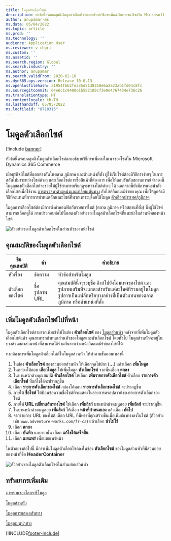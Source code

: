 ```yaml
---
title: โมดูลตัวเลือกไซต์
description: หัวข้อนี้ครอบคลุมถึงโมดูลตัวเลือกไซต์และอธิบายวิธีการเพิ่มลงในเพจของไซต์ใน Microsoft Dynamics 365 Commerce
author: anupamar-ms
ms.date: 05/04/2022
ms.topic: article
ms.prod: ''
ms.technology: ''
audience: Application User
ms.reviewer: v-chgri
ms.custom: ''
ms.assetid: ''
ms.search.region: Global
ms.search.industry: ''
ms.author: anupamar
ms.search.validFrom: 2020-02-10
ms.dyn365.ops.version: Release 10.0.13
ms.openlocfilehash: a1954f6b2fea35d5138218e6a2a23ab1fd04c8fc
ms.sourcegitcommit: 04e6c1c9400e1b582180cf3e0e4767434e736c26
ms.translationtype: HT
ms.contentlocale: th-TH
ms.lasthandoff: 05/05/2022
ms.locfileid: "8710315"
---
```

# <a name="site-picker-module"></a>โมดูลตัวเลือกไซต์

[!include [banner](includes/banner.md)]

หัวข้อนี้ครอบคลุมถึงโมดูลตัวเลือกไซต์และอธิบายวิธีการเพิ่มลงในเพจของไซต์ใน Microsoft Dynamics 365 Commerce

เมื่อธุรกิจมีไซต์ที่แตกต่างกันในตลาด ภูมิภาค และตำแหน่งที่ตั้ง ผู้ใช้เว็บไซต์ต้องมีวิธีการง่ายๆ ในการสลับไปมาระหว่างไซต์ต่างๆ และเลือกไซต์การซื้อสินค้าที่ต้องการ เพื่อให้ตอบรับกับสถานการณ์จำลองนี้ โมดูลของตัวเลือกไซต์จะช่วยให้ผู้ใช้สามารถเรียกดูระหว่างไซต์ต่างๆ ได้ นอกจากนี้ยังมีการแนะนำตัวเลือกไซต์เมื่อใช้งาน [การตรวจหาตำแหน่งและเปลี่ยนเส้นทาง](geo-detection-redirection.md) กับไซต์อีคอมเมิร์ซของคุณ เพื่อให้ลูกค้ามีวิธีที่จะแทนที่การการกำหนดลักษณะไซต์ที่พวกเขาระบุโดยใช้โมดูล [ตัวเลือกประเทศ/ภูมิภาค](country-region-picker-module.md) 

โมดูลการเลือกไซต์ต้องมีการตั้งค่าคอนฟิกกับรายการไซต์ (ตลาด ภูมิภาค หรือสถานที่ตั้ง) ซึ่งผู้ใช้ไซต์สามารถเลือกดูได้ ภาพประกอบต่อไปนี้แสดงตัวอย่างของโมดูลตัวเลือกไซต์ที่แนะนำในส่วนหัวของหน้าไซต์

![ตัวอย่างของโมดูลตัวเลือกไซต์ในส่วนหัวของหน้าไซต์](./media/ecommerce-sitepicker.PNG)

## <a name="site-picker-module-properties"></a>คุณสมบัติของโมดูลตัวเลือกไซต์

| ชื่อคุณสมบัติ | ค่า                 | คำอธิบาย |
|---------------|-----------------------|-------------|
| หัวเรื่อง       | ข้อความ                  | หัวข้อสำหรับโมดูล |
| ตัวเลือกของไซต์  | ชื่อ รูปภาพ URL      | คุณสมบัตินี้จะระบุชื่อ ลิงก์ไปยังโฮมเพจของไซต์ และรูปภาพเสริมที่จะแสดงสำหรับแต่ละไซต์ที่รวมอยู่ในโมดูล รูปอาจเป็นแฟล็กหรือบางอย่างที่เป็นตัวแทนของตลาด ภูมิภาค หรือตำแหน่งที่ตั้ง |

## <a name="add-a-site-picker-module-to-a-page"></a>เพิ่มโมดูลตัวเลือกไซต์ไปที่หน้า

โมดูลตัวเลือกไซต์สามารถเพิ่มเข้าไปในช่อง **ตัวเลือกไซต์** ของ [โมดูลส่วนหัว](author-header-module.md) หลังจากที่เพิ่มโมดูลตัวเลือกไซต์แล้ว คุณสามารถกำหนดส่วนหัวของโมดูลและตัวเลือกไซต์ โดยทั่วไป โมดูลส่วนหัวจะอยู่ในบางส่วนของส่วนหน้าที่สามารถใช้ร่วมกันระหว่างหน้าอีคอมเมิร์ซของไซต์ได้ 

หากต้องการเพิ่มโมดูลตัวเลือกไซต์ในโมดูลส่วนหัว ให้ทำตามขั้นตอนเหล่านี้

1. ในช่อง **ตัวเลือกไซต์** ของส่วนย่อยส่วนหัว ให้เลือกจุดไข่ปลา (**...**) แล้วเลือก **เพิ่มโมดูล**
1. ในกล่องโต้ตอบ **เลือกโมดูล** ให้เพิ่มโมดูล **ตัวเลือกไซต์** จากนั้นเลือก **ตกลง**
1. ในบานหน้าต่างคุณสมบัติ **ตัวเลือกไซต์** ให้เลือก **เพิ่มรายการตัวเลือกไซต์** ตัวเลือก **รายการตัวเลือกไซต์** ที่แก้ไขได้จะปรากฏขึ้น
1. เลือก **รายการตัวเลือกของไซต์** กล่องโต้ตอบ **รายการตัวเลือกของไซต์** จะปรากฏขึ้น
1. ภายใต้ **ชื่อไซต์** ให้ป้อนข้อความชื่อไซต์ที่จะแสดงในรายการดรอปดาวน์ของรายการตัวเลือกของไซต์
1. ภายใต้ **URL เปลี่ยนเส้นทางไซต์** ให้เลือก **เพิ่มลิงก์** บานหน้าต่างเมนูลอย **เพิ่มลิงก์** จะปรากฏขึ้น
1. ในบานหน้าต่างเมนูลอย **เพิ่มลิงก์** ให้เลือก **หน้าที่กำหนดเอง** แล้วเลือก **ถัดไป**
1. จากรายการ URL ของไซต์ เลือก URL ที่มีพาธที่คุณสร้างขึ้นเมื่อเพิ่มช่องทางลงในไซต์ (ตัวอย่างเช่น `www.adventure-works.com/fr-ca`) แล้วเลือก **นำไปใช้**
1. เลือก **ตกลง**
1. เลือก **บันทึก** และจากนั้น เลือก **แก้ไขให้เสร็จสิ้น**
1. เลือก **เผยแพร่** เพื่อเผยแพร่หน้า

ในตัวอย่างต่อไปนี้ มีการเพิ่มโมดูลตัวเลือกไซต์ลงในช่อง **ตัวเลือกไซต์** ของโมดูลส่วนหัวที่มีส่วนย่อยของหน้าที่ชื่อ **HeaderContainer**

![ตัวอย่างของโมดูลตัวเลือกไซต์ในส่วนย่อยส่วนหัว](./media/ecommerce-sitepicker-2.png)

## <a name="additional-resources"></a>ทรัพยากรเพิ่มเติม

[ภาพรวมของไลบรารีโมดูล](starter-kit-overview.md)

[โมดูลส่วนหัว](author-header-module.md)

[โมดูลการแสดงเส้นทาง](add-breadcrumb.md)

[โมดูลเมนูนำทาง](nav-menu-module.md)


[!INCLUDE[footer-include](../includes/footer-banner.md)]
